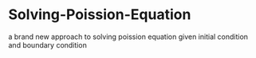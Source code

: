 # Solving-Poission-Equation
a brand new approach to solving poission equation given initial condition and boundary condition
